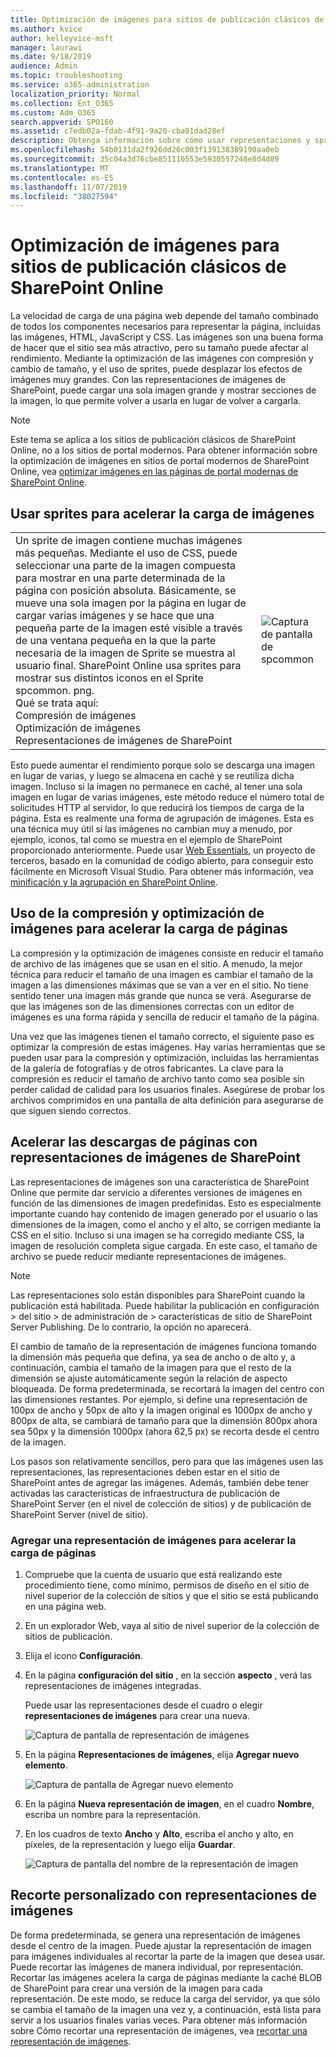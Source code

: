 ```yaml
---
title: Optimización de imágenes para sitios de publicación clásicos de SharePoint Online
ms.author: kvice
author: kelleyvice-msft
manager: laurawi
ms.date: 9/18/2019
audience: Admin
ms.topic: troubleshooting
ms.service: o365-administration
localization_priority: Normal
ms.collection: Ent_O365
ms.custom: Adm_O365
search.appverid: SPO160
ms.assetid: c7edb02a-fdab-4f91-9a20-cba01dad28ef
description: Obtenga información sobre cómo usar representaciones y sprites para mejorar el rendimiento de la imagen en los sitios de publicación clásicos de SharePoint Online.
ms.openlocfilehash: 54b0131da2f926dd26c003f139138389190aa0eb
ms.sourcegitcommit: 35c04a3d76cbe851110553e5930557248e8d4d89
ms.translationtype: MT
ms.contentlocale: es-ES
ms.lasthandoff: 11/07/2019
ms.locfileid: "38027594"
---
```

# <a name="image-optimization-for-sharepoint-online-classic-publishing-sites"></a>Optimización de imágenes para sitios de publicación clásicos de SharePoint Online

La velocidad de carga de una página web depende del tamaño combinado de todos los componentes necesarios para representar la página, incluidas las imágenes, HTML, JavaScript y CSS. Las imágenes son una buena forma de hacer que el sitio sea más atractivo, pero su tamaño puede afectar al rendimiento. Mediante la optimización de las imágenes con compresión y cambio de tamaño, y el uso de sprites, puede desplazar los efectos de imágenes muy grandes. Con las representaciones de imágenes de SharePoint, puede cargar una sola imagen grande y mostrar secciones de la imagen, lo que permite volver a usarla en lugar de volver a cargarla.

>[!NOTE]
>Este tema se aplica a los sitios de publicación clásicos de SharePoint Online, no a los sitios de portal modernos. Para obtener información sobre la optimización de imágenes en sitios de portal modernos de SharePoint Online, vea [optimizar imágenes en las páginas de portal modernas de SharePoint Online](modern-image-optimization.md).
  
## <a name="using-sprites-to-speed-up-image-loading"></a>Usar sprites para acelerar la carga de imágenes

|||
|:-----|:-----|
| Un sprite de imagen contiene muchas imágenes más pequeñas. Mediante el uso de CSS, puede seleccionar una parte de la imagen compuesta para mostrar en una parte determinada de la página con posición absoluta. Básicamente, se mueve una sola imagen por la página en lugar de cargar varias imágenes y se hace que una pequeña parte de la imagen esté visible a través de una ventana pequeña en la que la parte necesaria de la imagen de Sprite se muestra al usuario final. SharePoint Online usa sprites para mostrar sus distintos iconos en el Sprite spcommon. png.  <br/>  Qué se trata aquí:  <br/>  Compresión de imágenes  <br/>  Optimización de imágenes  <br/>  Representaciones de imágenes de SharePoint  <br/> |![Captura de pantalla de spcommon](media/cc5cdee1-8e54-4537-9a8a-8854f4ee849f.png)|
   
Esto puede aumentar el rendimiento porque solo se descarga una imagen en lugar de varias, y luego se almacena en caché y se reutiliza dicha imagen. Incluso si la imagen no permanece en caché, al tener una sola imagen en lugar de varias imágenes, este método reduce el número total de solicitudes HTTP al servidor, lo que reducirá los tiempos de carga de la página. Esta es realmente una forma de agrupación de imágenes. Esta es una técnica muy útil si las imágenes no cambian muy a menudo, por ejemplo, iconos, tal como se muestra en el ejemplo de SharePoint proporcionado anteriormente. Puede usar [Web Essentials](https://vswebessentials.com/), un proyecto de terceros, basado en la comunidad de código abierto, para conseguir esto fácilmente en Microsoft Visual Studio. Para obtener más información, vea [minificación y la agrupación en SharePoint Online](https://go.microsoft.com/fwlink/?LinkId=708698).
  
## <a name="using-image-compression-and-optimization-to-speed-up-page-loading"></a>Uso de la compresión y optimización de imágenes para acelerar la carga de páginas

La compresión y la optimización de imágenes consiste en reducir el tamaño de archivo de las imágenes que se usan en el sitio. A menudo, la mejor técnica para reducir el tamaño de una imagen es cambiar el tamaño de la imagen a las dimensiones máximas que se van a ver en el sitio. No tiene sentido tener una imagen más grande que nunca se verá. Asegurarse de que las imágenes son de las dimensiones correctas con un editor de imágenes es una forma rápida y sencilla de reducir el tamaño de la página.
  
Una vez que las imágenes tienen el tamaño correcto, el siguiente paso es optimizar la compresión de estas imágenes. Hay varias herramientas que se pueden usar para la compresión y optimización, incluidas las herramientas de la galería de fotografías y de otros fabricantes. La clave para la compresión es reducir el tamaño de archivo tanto como sea posible sin perder calidad de calidad para los usuarios finales. Asegúrese de probar los archivos comprimidos en una pantalla de alta definición para asegurarse de que siguen siendo correctos.
  
## <a name="speed-up-page-downloads-by-using-sharepoint-image-renditions"></a>Acelerar las descargas de páginas con representaciones de imágenes de SharePoint

Las representaciones de imágenes son una característica de SharePoint Online que permite dar servicio a diferentes versiones de imágenes en función de las dimensiones de imagen predefinidas. Esto es especialmente importante cuando hay contenido de imagen generado por el usuario o las dimensiones de la imagen, como el ancho y el alto, se corrigen mediante la CSS en el sitio. Incluso si una imagen se ha corregido mediante CSS, la imagen de resolución completa sigue cargada. En este caso, el tamaño de archivo se puede reducir mediante representaciones de imágenes.
  
> [!NOTE]
> Las representaciones solo están disponibles para SharePoint cuando la publicación está habilitada. Puede habilitar la publicación en configuración \> del sitio \> de administración de \> características de sitio de SharePoint Server Publishing. De lo contrario, la opción no aparecerá.
  
El cambio de tamaño de la representación de imágenes funciona tomando la dimensión más pequeña que defina, ya sea de ancho o de alto y, a continuación, cambia el tamaño de la imagen para que el resto de la dimensión se ajuste automáticamente según la relación de aspecto bloqueada. De forma predeterminada, se recortará la imagen del centro con las dimensiones restantes. Por ejemplo, si define una representación de 100px de ancho y 50px de alto y la imagen original es 1000px de ancho y 800px de alta, se cambiará de tamaño para que la dimensión 800px ahora sea 50px y la dimensión 1000px (ahora 62,5 px) se recorta desde el centro de la imagen.
  
Los pasos son relativamente sencillos, pero para que las imágenes usen las representaciones, las representaciones deben estar en el sitio de SharePoint antes de agregar las imágenes. Además, también debe tener activadas las características de infraestructura de publicación de SharePoint Server (en el nivel de colección de sitios) y de publicación de SharePoint Server (nivel de sitio).
  
### <a name="add-an-image-rendition-to-speed-up-page-loading"></a>Agregar una representación de imágenes para acelerar la carga de páginas
  
1. Compruebe que la cuenta de usuario que está realizando este procedimiento tiene, como mínimo, permisos de diseño en el sitio de nivel superior de la colección de sitios y que el sitio se está publicando en una página web.

2. En un explorador Web, vaya al sitio de nivel superior de la colección de sitios de publicación.

3. Elija el icono **Configuración**.

4. En la página **configuración del sitio** , en la sección **aspecto** , verá las representaciones de imágenes integradas.

    Puede usar las representaciones desde el cuadro o elegir **representaciones de imágenes** para crear una nueva.

    ![Captura de pantalla de representación de imágenes](media/eaae0d53-657d-47ef-b687-65c5167eae4d.PNG)
  
5. En la página **Representaciones de imágenes**, elija **Agregar nuevo elemento**.

    ![Captura de pantalla de Agregar nuevo elemento](media/8cede22e-52bf-4d9d-99cb-162f2f6ce92b.PNG)
  
6. En la página **Nueva representación de imagen**, en el cuadro **Nombre**, escriba un nombre para la representación.

7. En los cuadros de texto **Ancho** y **Alto**, escriba el ancho y alto, en píxeles, de la representación y luego elija **Guardar**.

    ![Captura de pantalla del nombre de la representación de imagen](media/5a6119ed-c163-40df-a4db-ec629d15607d.PNG)
  
## <a name="custom-cropping-with-image-renditions"></a>Recorte personalizado con representaciones de imágenes

De forma predeterminada, se genera una representación de imágenes desde el centro de la imagen. Puede ajustar la representación de imagen para imágenes individuales al recortar la parte de la imagen que desea usar. Puede recortar las imágenes de manera individual, por representación. Recortar las imágenes acelera la carga de páginas mediante la caché BLOB de SharePoint para crear una versión de la imagen para cada representación. De este modo, se reduce la carga del servidor, ya que sólo se cambia el tamaño de la imagen una vez y, a continuación, está lista para servir a los usuarios finales varias veces. Para obtener más información sobre Cómo recortar una representación de imágenes, vea [recortar una representación de imágenes](https://go.microsoft.com/fwlink/p/?LinkId=525626).
  

